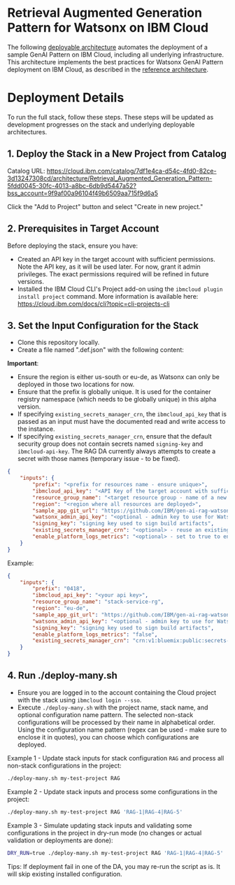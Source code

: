 # Retrieval Augmented Generation Pattern for Watsonx on IBM Cloud

The following [deployable architecture](https://cloud.ibm.com/docs/secure-enterprise?topic=secure-enterprise-understand-module-da#what-is-da) automates the deployment of a sample GenAI Pattern on IBM Cloud, including all underlying infrastructure. This architecture implements the best practices for Watsonx GenAI Pattern deployment on IBM Cloud, as described in the [reference architecture](https://cloud.ibm.com/docs/pattern-genai-rag?topic=pattern-genai-rag-genai-pattern).

# Deployment Details

To run the full stack, follow these steps. These steps will be updated as development progresses on the stack and underlying deployable architectures.

## 1. Deploy the Stack in a New Project from Catalog

Catalog URL: https://cloud.ibm.com/catalog/7df1e4ca-d54c-4fd0-82ce-3d13247308cd/architecture/Retrieval_Augmented_Generation_Pattern-5fdd0045-30fc-4013-a8bc-6db9d5447a52?bss_account=9f9af00a96104f49b6509aa715f9d6a5

Click the "Add to Project" button and select "Create in new project."

## 2. Prerequisites in Target Account

Before deploying the stack, ensure you have:

* Created an API key in the target account with sufficient permissions. Note the API key, as it will be used later. For now, grant it admin privileges. The exact permissions required will be refined in future versions.
* Installed the IBM Cloud CLI's Project add-on using the `ibmcloud plugin install project` command. More information is available here: https://cloud.ibm.com/docs/cli?topic=cli-projects-cli

## 3. Set the Input Configuration for the Stack

* Clone this repository locally.
* Create a file named ".def.json" with the following content:

**Important**:
* Ensure the region is either us-south or eu-de, as Watsonx can only be deployed in those two locations for now.
* Ensure that the prefix is globally unique. It is used for the container registry namespace (which needs to be globally unique) in this alpha version.
* If specifying `existing_secrets_manager_crn`, the `ibmcloud_api_key` that is passed as an input must have the documented read and write access to the instance.
* If specifying `existing_secrets_manager_crn`, ensure that the default security group does not contain secrets named `signing-key` and `ibmcloud-api-key`. The RAG DA currently always attempts to create a secret with those names (temporary issue - to be fixed).

```json
{
    "inputs": {
        "prefix": "<prefix for resources name - ensure unique>",
        "ibmcloud_api_key": "<API Key of the target account with sufficient permissions>",
        "resource_group_name": "<target resource group - name of a new resource group that the stack will create>",
        "region": "<region where all resources are deployed>",
        "sample_app_git_url": "https://github.com/IBM/gen-ai-rag-watsonx-sample-application",
        "watsonx_admin_api_key": "<optional - admin key to use for Watsonx if different from ibmcloud_api_key>",
        "signing_key": "signing key used to sign build artifacts",
        "existing_secrets_manager_crn": "<optional> - reuse an existing secret manager instance",
        "enable_platform_logs_metrics": "<optional> - set to true to enable observability instance to capture regional logs"
    }
}
```

Example:
```json
{
    "inputs": {
        "prefix": "0418",
        "ibmcloud_api_key": "<your api key>",
        "resource_group_name": "stack-service-rg",
        "region": "eu-de",
        "sample_app_git_url": "https://github.com/IBM/gen-ai-rag-watsonx-sample-application",
        "watsonx_admin_api_key": "<optional - admin key to use for Watsonx if different from ibmcloud_api_key>",
        "signing_key": "signing key used to sign build artifacts",
        "enable_platform_logs_metrics": "false",
        "existing_secrets_manager_crn": "crn:v1:bluemix:public:secrets-manager:us-south:a/190c293e9fda4c6684b5acf4b17871b8:14580411-4fa2-42d3-af3f-ab7fc6371b6d::"
    }
}
```


## 4. Run ./deploy-many.sh

* Ensure you are logged in to the account containing the Cloud project with the stack using `ibmcloud login --sso`.
* Execute `./deploy-many.sh` with the project name, stack name, and optional configuration name pattern. The selected non-stack configurations will be processed by their name in alphabetical order. Using the configuration name pattern (regex can be used - make sure to enclose it in quotes), you can choose which configurations are deployed.

Example 1 - Update stack inputs for stack configuration `RAG` and process all non-stack configurations in the project:
```bash
./deploy-many.sh my-test-project RAG
```

Example 2 - Update stack inputs and process some configurations in the project:
```bash
./deploy-many.sh my-test-project RAG 'RAG-1|RAG-4|RAG-5'
```

Example 3 - Simulate updating stack inputs and validating some configurations in the project in dry-run mode (no changes or actual validation or deployments are done):
```bash
DRY_RUN=true ./deploy-many.sh my-test-project RAG 'RAG-1|RAG-4|RAG-5'
```

Tips: If deployment fail in one of the DA, you may re-run the script as is. It will skip existing installed configuration.
